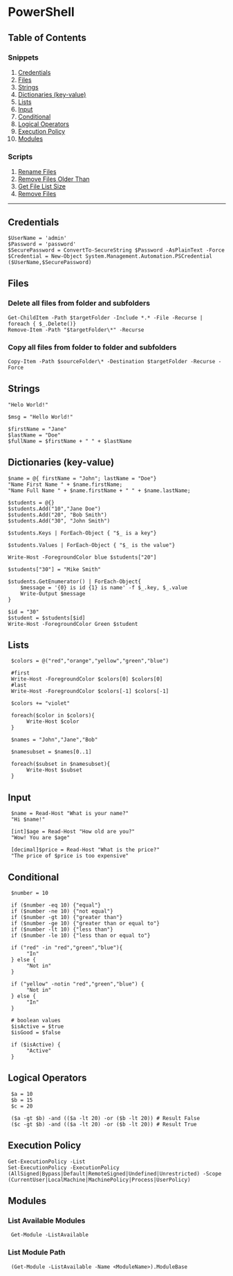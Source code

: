 # PowerShell

##  Table of Contents
### Snippets
 1. [Credentials](#Credentials)
 2. [Files](#Files)
 3. [Strings](#Strings)
 4. [Dictionaries (key-value)](#Dictionaries-key-value)
 5. [Lists](#Lists)
 6. [Input](#Input)
 7. [Conditional](#Conditional)
 8. [Logical Operators](#logical-operators)
 9. [Execution Policy](#execution-policy)
10. [Modules](#modules)

### Scripts
1. [Rename Files](rename-files.ps1)
2. [Remove Files Older Than](remove-files-older-than.ps1)
3. [Get File List Size](Get-FileListSize.ps1)
4. [Remove Files](remove-files.ps1)

***
## Credentials
    $UserName = 'admin'
    $Password = 'password'
    $SecurePassword = ConvertTo-SecureString $Password -AsPlainText -Force
    $Credential = New-Object System.Management.Automation.PSCredential ($UserName,$SecurePassword)

## Files
### Delete all files from folder and subfolders
    Get-ChildItem -Path $targetFolder -Include *.* -File -Recurse | foreach { $_.Delete()}
    Remove-Item -Path "$targetFolder\*" -Recurse

### Copy all files from folder to folder and subfolders
    Copy-Item -Path $sourceFolder\* -Destination $targetFolder -Recurse -Force

## Strings
    "Helo World!"

    $msg = "Hello World!"

    $firstName = "Jane"
    $lastName = "Doe"
    $fullName = $firstName + " " + $lastName

## Dictionaries (key-value)
    $name = @{ firstName = "John"; lastName = "Doe"}
    "Name First Name " + $name.firstName;
    "Name Full Name " + $name.firstName + " " + $name.lastName;

    $students = @{}
    $students.Add("10","Jane Doe")
    $students.Add("20", "Bob Smith")
    $students.Add("30", "John Smith")

    $students.Keys | ForEach-Object { "$_ is a key"}

    $students.Values | ForEach-Object { "$_ is the value"}

    Write-Host -ForegroundColor blue $students["20"]

    $students["30"] = "Mike Smith"

    $students.GetEnumerator() | ForEach-Object{
        $message = '{0} is id {1} is name' -f $_.key, $_.value
        Write-Output $message
    }

    $id = "30"
    $student = $students[$id]
    Write-Host -ForegroundColor Green $student


## Lists

     $colors = @("red","orange","yellow","green","blue")

     #first
     Write-Host -ForegroundColor $colors[0] $colors[0]
     #last
     Write-Host -ForegroundColor $colors[-1] $colors[-1]

     $colors += "violet"

     foreach($color in $colors){
          Write-Host $color
     }

     $names = "John","Jane","Bob"

     $namesubset = $names[0..1]

     foreach($subset in $namesubset){
          Write-Host $subset
     }

## Input
     $name = Read-Host "What is your name?"
     "Hi $name!"

     [int]$age = Read-Host "How old are you?"
     "Wow! You are $age"

     [decimal]$price = Read-Host "What is the price?"
     "The price of $price is too expensive"

## Conditional
     $number = 10

     if ($number -eq 10) {"equal"}
     if ($number -ne 10) {"not equal"}
     if ($number -gt 10) {"greater than"}
     if ($number -ge 10) {"greater than or equal to"}
     if ($number -lt 10) {"less than"}
     if ($number -le 10) {"less than or equal to"}

     if ("red" -in "red","green","blue"){
          "In"
     } else {
          "Not in"
     }

     if ("yellow" -notin "red","green","blue") {
          "Not in"
     } else {
          "In"
     }

     # boolean values
     $isActive = $true
     $isGood = $false

     if ($isActive) {
          "Active"
     }

## Logical Operators
     $a = 10
     $b = 15
     $c = 20

     ($a -gt $b) -and (($a -lt 20) -or ($b -lt 20)) # Result False
     ($c -gt $b) -and (($a -lt 20) -or ($b -lt 20)) # Result True

## Execution Policy
    Get-ExecutionPolicy -List
    Set-ExecutionPolicy -ExecutionPolicy (AllSigned|Bypass|Default|RemoteSigned|Undefined|Unrestricted) -Scope (CurrentUser|LocalMachine|MachinePolicy|Process|UserPolicy)

## Modules
### List Available Modules
     Get-Module -ListAvailable
### List Module Path
     (Get-Module -ListAvailable -Name <ModuleName>).ModuleBase
